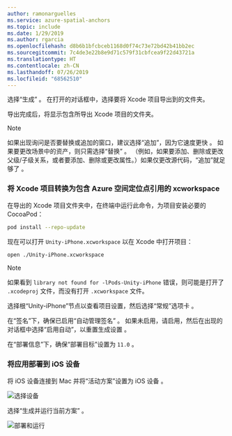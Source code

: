 ```yaml
---
author: ramonarguelles
ms.service: azure-spatial-anchors
ms.topic: include
ms.date: 1/29/2019
ms.author: rgarcia
ms.openlocfilehash: d8b6b1bfcbceb1168d0f74c73e72bd42b41bb2ec
ms.sourcegitcommit: 7c4de3e22b8e9d71c579f31cbfcea9f22d43721a
ms.translationtype: HT
ms.contentlocale: zh-CN
ms.lasthandoff: 07/26/2019
ms.locfileid: "68562510"
---
```

选择“生成”  。 在打开的对话框中，选择要将 Xcode 项目导出到的文件夹。

导出完成后，将显示包含所导出 Xcode 项目的文件夹。

> [!NOTE]
> 如果出现询问是否要替换或追加的窗口，建议选择“追加​​”，因为它速度更快  。 如果要更改场景中的资产，则只需选择“替换”  。 （例如，如果要添加、删除或更改父级/子级关系，或者要添加、删除或更改属性。）如果仅更改源代码，“追加​​”就足够了  。

### <a name="convert-the-xcode-project-to-xcworkspace-containing-azure-spatial-anchors-references"></a>将 Xcode 项目转换为包含 Azure 空间定位点引用的 xcworkspace

在导出的 Xcode 项目文件夹中，在终端中运行此命令，为项目安装必要的 CocoaPod：

```bash
pod install --repo-update
```

现在可以打开 `Unity-iPhone.xcworkspace` 以在 Xcode 中打开项目：

```bash
open ./Unity-iPhone.xcworkspace
```

> [!NOTE]
> 如果看到 `library not found for -lPods-Unity-iPhone` 错误，则可能是打开了 `.xcodeproj` 文件，而没有打开 `.xcworkspace` 文件。 

选择根“Unity-iPhone”节点以查看项目设置，然后选择“常规”选项卡   。

在“签名”下，确保已启用“自动管理签名”   。 如果未启用，请启用，然后在出现的对话框中选择“启用自动”，以重置生成设置  。

在“部署信息”下，确保“部署目标”设置为 `11.0`   。

### <a name="deploy-the-app-to-your-ios-device"></a>将应用部署到 iOS 设备

将 iOS 设备连接到 Mac 并将“活动方案”设置为 iOS 设备  。

![选择设备](./media/spatial-anchors-unity/select-device.png)

选择“生成并运行当前方案”  。

![部署和运行](./media/spatial-anchors-unity/deploy-run.png)